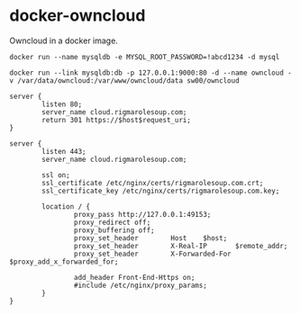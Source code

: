 docker-owncloud
===============

Owncloud in a docker image.

`docker run --name mysqldb -e MYSQL_ROOT_PASSWORD=!abcd1234 -d mysql`

`docker run --link mysqldb:db -p 127.0.0.1:9000:80 -d --name owncloud -v /var/data/owncloud:/var/www/owncloud/data sw00/owncloud`


	server {
	        listen 80;
	        server_name cloud.rigmarolesoup.com;
	        return 301 https://$host$request_uri;
	}

	server {
	        listen 443;
	        server_name cloud.rigmarolesoup.com;

	        ssl on;
	        ssl_certificate /etc/nginx/certs/rigmarolesoup.com.crt;
	        ssl_certificate_key /etc/nginx/certs/rigmarolesoup.com.key;

	        location / {
	                proxy_pass http://127.0.0.1:49153;
	                proxy_redirect off;
	                proxy_buffering off;
	                proxy_set_header        Host    $host;
	                proxy_set_header        X-Real-IP       $remote_addr;
	                proxy_set_header        X-Forwarded-For $proxy_add_x_forwarded_for;

	                add_header Front-End-Https on;
	                #include /etc/nginx/proxy_params;
	        }
	}
